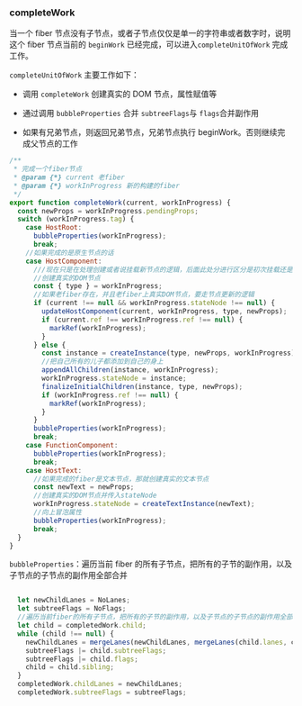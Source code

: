 <!--
 * @Author: changcheng
 * @LastEditTime: 2023-08-08 18:03:55
-->

### completeWork

当一个 fiber 节点没有子节点，或者子节点仅仅是单一的字符串或者数字时，说明这个 fiber 节点当前的 `beginWork` 已经完成，可以进入`completeUnitOfWork` 完成工作。

`completeUnitOfWork` 主要工作如下：

- 调用 `completeWork` 创建真实的 DOM 节点，属性赋值等

- 通过调用 `bubbleProperties` 合并 `subtreeFlags`与 `flags`合并副作用

- 如果有兄弟节点，则返回兄弟节点，兄弟节点执行 beginWork。否则继续完成父节点的工作

```javaScript
/**
 * 完成一个fiber节点
 * @param {*} current 老fiber
 * @param {*} workInProgress 新的构建的fiber
 */
export function completeWork(current, workInProgress) {
  const newProps = workInProgress.pendingProps;
  switch (workInProgress.tag) {
    case HostRoot:
      bubbleProperties(workInProgress);
      break;
    //如果完成的是原生节点的话
    case HostComponent:
      ///现在只是在处理创建或者说挂载新节点的逻辑，后面此处分进行区分是初次挂载还是更新
      //创建真实的DOM节点
      const { type } = workInProgress;
      //如果老fiber存在，并且老fiber上真实DOM节点，要走节点更新的逻辑
      if (current !== null && workInProgress.stateNode !== null) {
        updateHostComponent(current, workInProgress, type, newProps);
        if (current.ref !== workInProgress.ref !== null) {
          markRef(workInProgress);
        }
      } else {
        const instance = createInstance(type, newProps, workInProgress);
        //把自己所有的儿子都添加到自己的身上
        appendAllChildren(instance, workInProgress);
        workInProgress.stateNode = instance;
        finalizeInitialChildren(instance, type, newProps);
        if (workInProgress.ref !== null) {
          markRef(workInProgress);
        }
      }
      bubbleProperties(workInProgress);
      break;
    case FunctionComponent:
      bubbleProperties(workInProgress);
      break;
    case HostText:
      //如果完成的fiber是文本节点，那就创建真实的文本节点
      const newText = newProps;
      //创建真实的DOM节点并传入stateNode
      workInProgress.stateNode = createTextInstance(newText);
      //向上冒泡属性
      bubbleProperties(workInProgress);
      break;
  }
}
```

`bubbleProperties`：遍历当前 fiber 的所有子节点，把所有的子节的副作用，以及子节点的子节点的副作用全部合并

```javaScript

  let newChildLanes = NoLanes;
  let subtreeFlags = NoFlags;
  //遍历当前fiber的所有子节点，把所有的子节的副作用，以及子节点的子节点的副作用全部合并
  let child = completedWork.child;
  while (child !== null) {
    newChildLanes = mergeLanes(newChildLanes, mergeLanes(child.lanes, child.childLanes));
    subtreeFlags |= child.subtreeFlags;
    subtreeFlags |= child.flags;
    child = child.sibling;
  }
  completedWork.childLanes = newChildLanes;
  completedWork.subtreeFlags = subtreeFlags;

```
